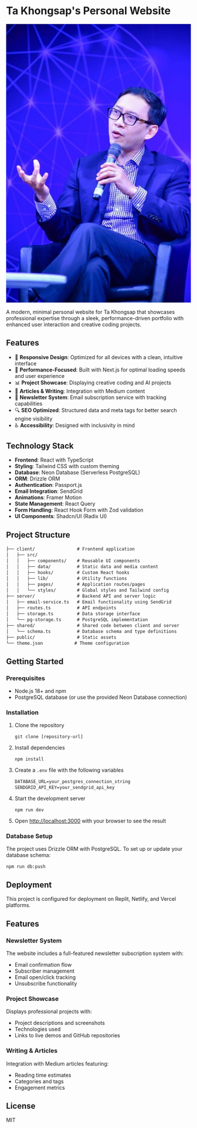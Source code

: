 # Ta Khongsap's Personal Website

![Ta Khongsap](public/Ta%20Khongsap%20OPEN-TEC.jpg)

A modern, minimal personal website for Ta Khongsap that showcases professional expertise through a sleek, performance-driven portfolio with enhanced user interaction and creative coding projects.

## Features

- 📱 **Responsive Design**: Optimized for all devices with a clean, intuitive interface
- 🚀 **Performance-Focused**: Built with Next.js for optimal loading speeds and user experience
- 📊 **Project Showcase**: Displaying creative coding and AI projects
- 📝 **Articles & Writing**: Integration with Medium content
- 📨 **Newsletter System**: Email subscription service with tracking capabilities
- 🔍 **SEO Optimized**: Structured data and meta tags for better search engine visibility
- ♿ **Accessibility**: Designed with inclusivity in mind

## Technology Stack

- **Frontend**: React with TypeScript
- **Styling**: Tailwind CSS with custom theming
- **Database**: Neon Database (Serverless PostgreSQL)
- **ORM**: Drizzle ORM
- **Authentication**: Passport.js
- **Email Integration**: SendGrid
- **Animations**: Framer Motion
- **State Management**: React Query
- **Form Handling**: React Hook Form with Zod validation
- **UI Components**: Shadcn/UI (Radix UI)

## Project Structure

```
├── client/                # Frontend application
│   ├── src/
│   │   ├── components/    # Reusable UI components
│   │   ├── data/          # Static data and media content
│   │   ├── hooks/         # Custom React hooks
│   │   ├── lib/           # Utility functions
│   │   ├── pages/         # Application routes/pages
│   │   └── styles/        # Global styles and Tailwind config
├── server/                # Backend API and server logic
│   ├── email-service.ts   # Email functionality using SendGrid
│   ├── routes.ts          # API endpoints
│   ├── storage.ts         # Data storage interface
│   └── pg-storage.ts      # PostgreSQL implementation
├── shared/                # Shared code between client and server
│   └── schema.ts          # Database schema and type definitions
├── public/                # Static assets
└── theme.json            # Theme configuration
```

## Getting Started

### Prerequisites

- Node.js 18+ and npm
- PostgreSQL database (or use the provided Neon Database connection)

### Installation

1. Clone the repository
   ```
   git clone [repository-url]
   ```

2. Install dependencies
   ```
   npm install
   ```

3. Create a `.env` file with the following variables
   ```
   DATABASE_URL=your_postgres_connection_string
   SENDGRID_API_KEY=your_sendgrid_api_key
   ```

4. Start the development server
   ```
   npm run dev
   ```

5. Open [http://localhost:3000](http://localhost:3000) with your browser to see the result

### Database Setup

The project uses Drizzle ORM with PostgreSQL. To set up or update your database schema:

```
npm run db:push
```

## Deployment

This project is configured for deployment on Replit, Netlify, and Vercel platforms.

## Features

### Newsletter System

The website includes a full-featured newsletter subscription system with:

- Email confirmation flow
- Subscriber management
- Email open/click tracking
- Unsubscribe functionality

### Project Showcase

Displays professional projects with:

- Project descriptions and screenshots
- Technologies used
- Links to live demos and GitHub repositories

### Writing & Articles

Integration with Medium articles featuring:

- Reading time estimates
- Categories and tags
- Engagement metrics

## License

MIT